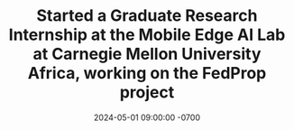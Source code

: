 ---
title: "Started a Graduate Research Internship at the Mobile Edge AI Lab at Carnegie Mellon University Africa, working on the FedProp project"
date: 2024-05-01 09:00:00 -0700
---